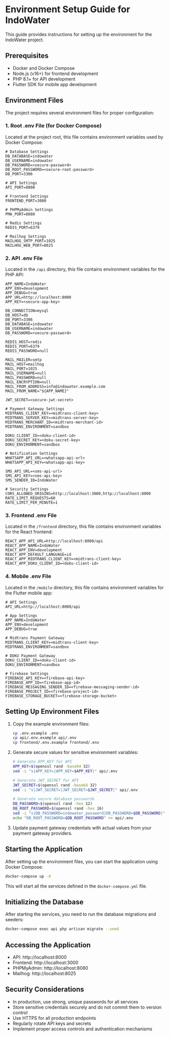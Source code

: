 # Environment Setup Guide for IndoWater

This guide provides instructions for setting up the environment for the IndoWater project.

## Prerequisites

- Docker and Docker Compose
- Node.js (v16+) for frontend development
- PHP 8.1+ for API development
- Flutter SDK for mobile app development

## Environment Files

The project requires several environment files for proper configuration:

### 1. Root .env File (for Docker Compose)

Located at the project root, this file contains environment variables used by Docker Compose:

```
# Database Settings
DB_DATABASE=indowater
DB_USERNAME=indowater
DB_PASSWORD=<secure-password>
DB_ROOT_PASSWORD=<secure-root-password>
DB_PORT=3306

# API Settings
API_PORT=8000

# Frontend Settings
FRONTEND_PORT=3000

# PHPMyAdmin Settings
PMA_PORT=8080

# Redis Settings
REDIS_PORT=6379

# Mailhog Settings
MAILHOG_SMTP_PORT=1025
MAILHOG_WEB_PORT=8025
```

### 2. API .env File

Located in the `/api` directory, this file contains environment variables for the PHP API:

```
APP_NAME=IndoWater
APP_ENV=development
APP_DEBUG=true
APP_URL=http://localhost:8000
APP_KEY=<secure-app-key>

DB_CONNECTION=mysql
DB_HOST=db
DB_PORT=3306
DB_DATABASE=indowater
DB_USERNAME=indowater
DB_PASSWORD=<secure-password>

REDIS_HOST=redis
REDIS_PORT=6379
REDIS_PASSWORD=null

MAIL_MAILER=smtp
MAIL_HOST=mailhog
MAIL_PORT=1025
MAIL_USERNAME=null
MAIL_PASSWORD=null
MAIL_ENCRYPTION=null
MAIL_FROM_ADDRESS=info@indowater.example.com
MAIL_FROM_NAME="${APP_NAME}"

JWT_SECRET=<secure-jwt-secret>

# Payment Gateway Settings
MIDTRANS_CLIENT_KEY=<midtrans-client-key>
MIDTRANS_SERVER_KEY=<midtrans-server-key>
MIDTRANS_MERCHANT_ID=<midtrans-merchant-id>
MIDTRANS_ENVIRONMENT=sandbox

DOKU_CLIENT_ID=<doku-client-id>
DOKU_SECRET_KEY=<doku-secret-key>
DOKU_ENVIRONMENT=sandbox

# Notification Settings
WHATSAPP_API_URL=<whatsapp-api-url>
WHATSAPP_API_KEY=<whatsapp-api-key>

SMS_API_URL=<sms-api-url>
SMS_API_KEY=<sms-api-key>
SMS_SENDER_ID=IndoWater

# Security Settings
CORS_ALLOWED_ORIGINS=http://localhost:3000,http://localhost:8000
RATE_LIMIT_REQUESTS=60
RATE_LIMIT_PER_MINUTE=1
```

### 3. Frontend .env File

Located in the `/frontend` directory, this file contains environment variables for the React frontend:

```
REACT_APP_API_URL=http://localhost:8000/api
REACT_APP_NAME=IndoWater
REACT_APP_ENV=development
REACT_APP_DEFAULT_LANGUAGE=id
REACT_APP_MIDTRANS_CLIENT_KEY=<midtrans-client-key>
REACT_APP_DOKU_CLIENT_ID=<doku-client-id>
```

### 4. Mobile .env File

Located in the `/mobile` directory, this file contains environment variables for the Flutter mobile app:

```
# API Settings
API_URL=http://localhost:8000/api

# App Settings
APP_NAME=IndoWater
APP_ENV=development
APP_DEBUG=true

# Midtrans Payment Gateway
MIDTRANS_CLIENT_KEY=<midtrans-client-key>
MIDTRANS_ENVIRONMENT=sandbox

# DOKU Payment Gateway
DOKU_CLIENT_ID=<doku-client-id>
DOKU_ENVIRONMENT=sandbox

# Firebase Settings
FIREBASE_API_KEY=<firebase-api-key>
FIREBASE_APP_ID=<firebase-app-id>
FIREBASE_MESSAGING_SENDER_ID=<firebase-messaging-sender-id>
FIREBASE_PROJECT_ID=<firebase-project-id>
FIREBASE_STORAGE_BUCKET=<firebase-storage-bucket>
```

## Setting Up Environment Files

1. Copy the example environment files:
   ```bash
   cp .env.example .env
   cp api/.env.example api/.env
   cp frontend/.env.example frontend/.env
   ```

2. Generate secure values for sensitive environment variables:
   ```bash
   # Generate APP_KEY for API
   APP_KEY=$(openssl rand -base64 32)
   sed -i "s|APP_KEY=|APP_KEY=$APP_KEY|" api/.env

   # Generate JWT_SECRET for API
   JWT_SECRET=$(openssl rand -base64 32)
   sed -i "s|JWT_SECRET=|JWT_SECRET=$JWT_SECRET|" api/.env

   # Generate secure database passwords
   DB_PASSWORD=$(openssl rand -hex 12)
   DB_ROOT_PASSWORD=$(openssl rand -hex 16)
   sed -i "s|DB_PASSWORD=indowater_password|DB_PASSWORD=$DB_PASSWORD|" api/.env
   echo "DB_ROOT_PASSWORD=$DB_ROOT_PASSWORD" >> api/.env
   ```

3. Update payment gateway credentials with actual values from your payment gateway providers.

## Starting the Application

After setting up the environment files, you can start the application using Docker Compose:

```bash
docker-compose up -d
```

This will start all the services defined in the `docker-compose.yml` file.

## Initializing the Database

After starting the services, you need to run the database migrations and seeders:

```bash
docker-compose exec api php artisan migrate --seed
```

## Accessing the Application

- API: http://localhost:8000
- Frontend: http://localhost:3000
- PHPMyAdmin: http://localhost:8080
- Mailhog: http://localhost:8025

## Security Considerations

- In production, use strong, unique passwords for all services
- Store sensitive credentials securely and do not commit them to version control
- Use HTTPS for all production endpoints
- Regularly rotate API keys and secrets
- Implement proper access controls and authentication mechanisms